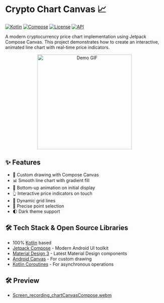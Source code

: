# Crypto Chart Canvas 📈

[![Kotlin](https://img.shields.io/badge/Kotlin-1.9.0-purple.svg?logo=kotlin)](https://kotlinlang.org)
[![Compose](https://img.shields.io/badge/Compose-1.5.0-blue.svg?logo=jetpack-compose)](https://developer.android.com/jetpack/compose)
[![License](https://img.shields.io/badge/License-MIT-green.svg)](LICENSE)
[![API](https://img.shields.io/badge/API-24%2B-brightgreen.svg?style=flat)](https://android-arsenal.com/api?level=24)

A modern cryptocurrency price chart implementation using Jetpack Compose Canvas. This project demonstrates how to create an interactive, animated line chart with real-time price indicators.

<p align="center">
  <img src="screenshots/demo.gif" width="300" alt="Demo GIF">
</p>

## ✨ Features

- 🎨 Custom drawing with Compose Canvas
- 📊 Smooth line chart with gradient fill
- 💫 Bottom-up animation on initial display
- 👆 Interactive price indicators on touch
- 📏 Dynamic grid lines
- 🎯 Precise point selection
- 🌓 Dark theme support

## 🛠 Tech Stack & Open Source Libraries

- 100% [Kotlin](https://kotlinlang.org/) based
- [Jetpack Compose](https://developer.android.com/jetpack/compose) - Modern Android UI toolkit
- [Material Design 3](https://m3.material.io/) - Latest Material Design components
- [Android Canvas](https://developer.android.com/reference/android/graphics/Canvas) - For custom drawing
- [Kotlin Coroutines](https://github.com/Kotlin/kotlinx.coroutines) - For asynchronous operations

## 🛠 Preview

- [Screen_recording_chartCanvasCompose.webm](https://github.com/user-attachments/assets/5a1b0d29-4e90-48f6-967d-5151afc66deb) 
